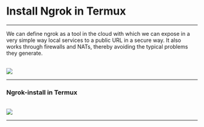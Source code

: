 <h1>Install Ngrok in Termux</h1>
<hr>
<p>We can define ngrok as a tool in the cloud with which we can expose in a very simple way local services to a public URL in a secure way. It also works through firewalls and NATs, thereby avoiding the typical problems they generate.</p>
<br>
<img src="https://www.vozidea.com/wp-content/uploads/2017/04/ngrok.png">
<hr>
<h3>Ngrok-install in Termux</h3>
<br>
<img src="https://github.com/TheHorseOnFireARG/ngrok-install/termux.jpg>">
<hr>
